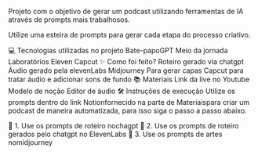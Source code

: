 Projeto com o objetivo de gerar um podcast utilizando ferramentas de IA através de prompts mais trabalhosos.

Utilize uma esteira de prompts para gerar cada etapa do processo criativo.

💻 Tecnologias utilizadas no projeto
Bate-papoGPT
Meio da jornada
Laboratórios Eleven
Capcut
✨ Como foi feito?
Roteiro gerado via chatgpt
Áudio gerado pela elevenLabs
Midjourney Para gerar capas
Capcut para tratar áudio e adicionar sons de fundo
📚 Materiais
Link da live no Youtube
Modelo de noção
Editor de áudio
🛠️ Instruções de execução
Utilize os prompts dentro do link Notionfornecido na parte de Materiaispara criar um podcast de maneira automatizada, para isso siga o passo a passo abaixo.

🤖 1. Use os prompts de roteiro nochagpt
🤖 2. Use os prompts de roteiro gerados pelo chatgpt no ElevenLabs
🤖 3. Use os prompts de artes nomidjourney
